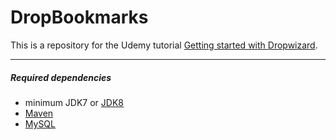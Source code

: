 DropBookmarks
=============

This is a repository for the Udemy tutorial [Getting started with Dropwizard](https://www.udemy.com/getting-started-with-dropwizard "Getting started with Dropwizard").

---

##### Required dependencies

 - minimum JDK7 or [JDK8](http://www.oracle.com/technetwork/java/javase/downloads/jdk8-downloads-2133151.html "Java SE Development Kit 8 Downloads")
 - [Maven](https://maven.apache.org/install.html "Installing Apache Maven")
 - [MySQL](https://dev.mysql.com/doc/refman/5.7/en/installing.html "Installing and Upgrading MySQL")